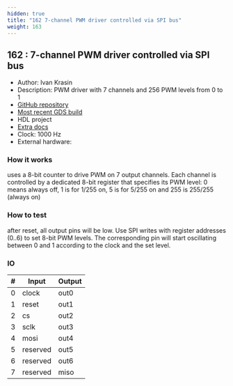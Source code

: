 ```yaml
---
hidden: true
title: "162 7-channel PWM driver controlled via SPI bus"
weight: 163
---
```


## 162 : 7-channel PWM driver controlled via SPI bus

* Author: Ivan Krasin
* Description: PWM driver with 7 channels and 256 PWM levels from 0 to 1
* [GitHub repository](https://github.com/krasin/tt02-verilog-spi-7-channel-pwm-driver)
* [Most recent GDS build](https://github.com/krasin/tt02-verilog-spi-7-channel-pwm-driver/actions/runs/3538860132)
* HDL project
* [Extra docs]()
* Clock: 1000 Hz
* External hardware: 



### How it works

uses a 8-bit counter to drive PWM on 7 output channels. Each channel is controlled by a dedicated 8-bit register that specifies its PWM level: 0 means always off, 1 is for 1/255 on, 5 is for 5/255 on and 255 is 255/255 (always on)

### How to test

after reset, all output pins will be low. Use SPI writes with register addresses (0..6) to set 8-bit PWM levels. The corresponding pin will start oscillating between 0 and 1 according to the clock and the set level.

### IO

| # | Input        | Output       |
|---|--------------|--------------|
| 0 | clock  | out0 |
| 1 | reset  | out1 |
| 2 | cs  | out2 |
| 3 | sclk  | out3 |
| 4 | mosi  | out4 |
| 5 | reserved  | out5 |
| 6 | reserved  | out6 |
| 7 | reserved  | miso |
